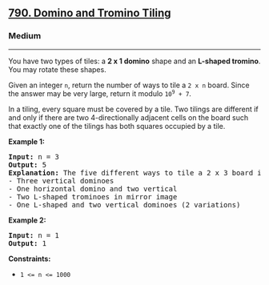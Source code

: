 ### <h2><a href="https://leetcode.com/problems/domino-and-tromino-tiling/">790. Domino and Tromino Tiling</a></h2>  
<h3>Medium</h3>  
<hr>  
<div>  
<p>You have two types of tiles: a <strong>2 x 1 domino</strong> shape and an <strong>L-shaped tromino</strong>. You may rotate these shapes.</p>

<p>Given an integer <code>n</code>, return the number of ways to tile a <code>2 x n</code> board. Since the answer may be very large, return it modulo <code>10<sup>9</sup> + 7</code>.</p>

<p>In a tiling, every square must be covered by a tile. Two tilings are different if and only if there are two 4-directionally adjacent cells on the board such that exactly one of the tilings has both squares occupied by a tile.</p>

<p><strong>Example 1:</strong></p>
<pre>
<strong>Input:</strong> n = 3
<strong>Output:</strong> 5
<strong>Explanation:</strong> The five different ways to tile a 2 x 3 board include:
- Three vertical dominoes
- One horizontal domino and two vertical
- Two L-shaped trominoes in mirror image
- One L-shaped and two vertical dominoes (2 variations)
</pre>

<p><strong>Example 2:</strong></p>
<pre>
<strong>Input:</strong> n = 1
<strong>Output:</strong> 1
</pre>

<p><strong>Constraints:</strong></p>
<ul>
  <li><code>1 <= n <= 1000</code></li>
</ul>
</div>
